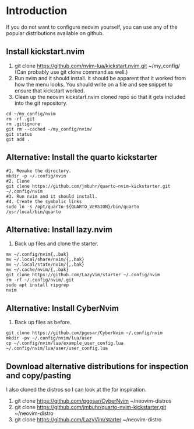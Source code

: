 # Introduction 
If you do not want to configure neovim yourself, you can use any of the popular distributions available on github.

## Install kickstart.nvim
1. git clone https://github.com/nvim-lua/kickstart.nvim.git ~/my_config/ (Can probably use git clone command as well.)
2. Run nvim and it should install. It should be apparent that it worked from how the menu looks. You should write on a file and see snippet to ensure that kickstart worked. 
3. Clean up the neovim kickstart.nvim cloned repo so that it gets included into the git repository.
```{bash}
cd ~/my_config/nvim
rm -rf .git
rm .gitignore
git rm --cached ~/my_config/nvim/
git status
git add .
```

## Alternative: Install the quarto kickstarter 
```{bash}
#1. Remake the directory.
mkdir -p ~/.config/nvim
#2. Clone
git clone https://github.com/jmbuhr/quarto-nvim-kickstarter.git ~/.config/nvim
#3. Run nvim and it should install.
#4. Create the symbolic links 
sudo ln -s /opt/quarto-${QUARTO_VERSION}/bin/quarto /usr/local/bin/quarto
```

## Alternative: Install lazy.nvim
1. Back up files and clone the starter. 

```{bash}
mv ~/.config/nvim{,.bak}
mv ~/.local/share/nvim/{,.bak}
mv ~/.local/state/nvim/{,.bak}
mv ~/.cache/nvim/{,.bak}
git clone https://github.com/LazyVim/starter ~/.config/nvim
rm -rf ~/.config/nvim/.git
sudo apt install ripgrep
nvim
```
## Alternative: Install CyberNvim
1. Back up files as before.
```{bash}
git clone https://github.com/pgosar/CyberNvim ~/.config/nvim
mkdir -pv ~/.config/nvim/lua/user
cp ~/.config/nvim/lua/example_user_config.lua ~/.config/nvim/lua/user/user_config.lua
```

## Download alternative distributions for inspection and copy/pasting
I also cloned the distros so I can look at the for inspiration.
1. git clone https://github.com/pgosar/CyberNvim ~/neovim-distros
2. git clone https://github.com/jmbuhr/quarto-nvim-kickstarter.git ~/neovim-distro
3. git clone https://github.com/LazyVim/starter ~/neovim-distro

